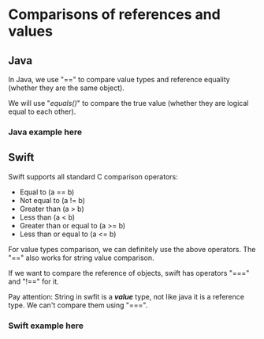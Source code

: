 # Comparisons of references and values
## Java
In Java, we use "==" to compare value types and reference equality (whether they are the same object).

We will use "*equals()*" to compare the true value (whether they are logical equal to each other).

### Java example here


## Swift
Swift supports all standard C comparison operators:

* Equal to (a == b)
* Not equal to (a != b)
* Greater than (a > b)
* Less than (a < b)
* Greater than or equal to (a >= b)
* Less than or equal to (a <= b)

For value types comparison, we can definitely use the above operators. The "==" also works for string value
comparison.

If we want to compare the reference of objects, swift has operators "===" and "!==" for it.

Pay attention: String in swfit is a **_value_** type, not like java it is a reference type. We can't compare them using "===".

### Swift example here